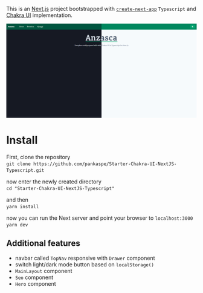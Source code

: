 This is an [Next.js](https://nextjs.org/) project bootstrapped with [`create-next-app`](https://github.com/vercel/next.js/tree/canary/packages/create-next-app) `Typescript` and [Chakra UI](https://chakra-ui.com) implementation.

![Screenshot](screenshot.png)

# Install
First, clone the repository  
```git clone https://github.com/pankaspe/Starter-Chakra-UI-NextJS-Typescript.git```

now enter the newly created directory  
```cd "Starter-Chakra-UI-NextJS-Typescript"```

and then  
```yarn install```

now you can run the Next server and point your browser to `localhost:3000`  
```yarn dev```

## Additional features
- navbar called `TopNav` responsive with `Drawer` component
- switch light/dark mode button based on `localStorage()`
- `MainLayout` component
- `Seo` component
- `Hero` component